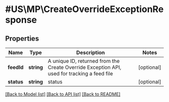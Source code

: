 # #US\MP\CreateOverrideExceptionResponse

## Properties

Name | Type | Description | Notes
------------ | ------------- | ------------- | -------------
**feedId** | **string** | A unique ID, returned from the Create Override Exception API, used for tracking a feed file | [optional]
**status** | **string** | status | [optional]


[[Back to Model list]](../) [[Back to API list]](../../Api/US/MP) [[Back to README]](../../README.md)
